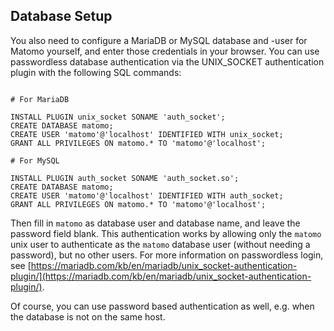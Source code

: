## Database Setup

You also need to configure a MariaDB or MySQL database and -user for Matomo yourself, and enter those credentials in your browser. You can use passwordless database authentication via the UNIX_SOCKET authentication plugin with the following SQL commands:

```programlisting

# For MariaDB

INSTALL PLUGIN unix_socket SONAME 'auth_socket';
CREATE DATABASE matomo;
CREATE USER 'matomo'@'localhost' IDENTIFIED WITH unix_socket;
GRANT ALL PRIVILEGES ON matomo.* TO 'matomo'@'localhost';

# For MySQL

INSTALL PLUGIN auth_socket SONAME 'auth_socket.so';
CREATE DATABASE matomo;
CREATE USER 'matomo'@'localhost' IDENTIFIED WITH auth_socket;
GRANT ALL PRIVILEGES ON matomo.* TO 'matomo'@'localhost';
```

Then fill in `matomo` as database user and database name, and leave the password field blank. This authentication works by allowing only the `matomo` unix user to authenticate as the `matomo` database user (without needing a password), but no other users. For more information on passwordless login, see [https://mariadb.com/kb/en/mariadb/unix_socket-authentication-plugin/](https://mariadb.com/kb/en/mariadb/unix_socket-authentication-plugin/).

Of course, you can use password based authentication as well, e.g. when the database is not on the same host.
